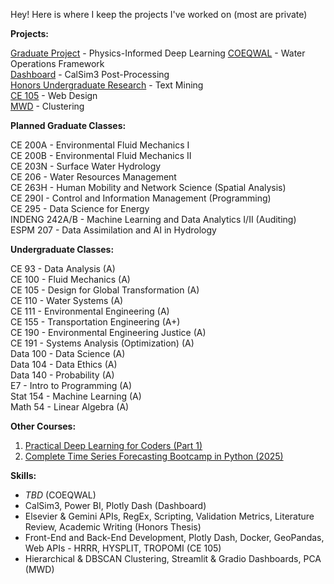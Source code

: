 Hey! Here is where I keep the projects I've worked on (most are private)

**Projects:**  

[Graduate Project](https://github.com/isabellegoebel/masters) - Physics-Informed Deep Learning
[COEQWAL](https://github.com/isabellegoebel/coeqwal) - Water Operations Framework   
[Dashboard](https://github.com/isabellegoebel/stantec) - CalSim3 Post-Processing   
[Honors Undergraduate Research](https://github.com/isabellegoebel/iatbr-open-science) - Text Mining   
[CE 105](https://huggingface.co/spaces/isabellegoebel/CE105) - Web Design   
[MWD](https://github.com/isabellegoebel/mwd) - Clustering    

**Planned Graduate Classes:**  

CE 200A - Environmental Fluid Mechanics I   
CE 200B -  Environmental Fluid Mechanics II    
CE 203N -  Surface Water Hydrology  
CE 206 -  Water Resources Management  
CE 263H -  Human Mobility and Network Science (Spatial Analysis)   
CE 290I - Control and Information Management (Programming)  
CE 295 - Data Science for Energy   
INDENG 242A/B - Machine Learning and Data Analytics I/II (Auditing)   
ESPM 207 - Data Assimilation and AI in Hydrology   

**Undergraduate Classes:**  

CE 93 - Data Analysis (A)  
CE 100 - Fluid Mechanics (A)  
CE 105 - Design for Global Transformation (A)     
CE 110 - Water Systems (A)  
CE 111 - Environmental Engineering (A)  
CE 155 - Transportation Engineering (A+)  
CE 190  - Environmental Engineering Justice (A)  
CE 191 - Systems Analysis (Optimization) (A)   
Data 100 - Data Science (A)    
Data 104 - Data Ethics (A)  
Data 140 - Probability (A)   
E7 - Intro to Programming (A)  
Stat 154 - Machine Learning (A)   
Math 54 - Linear Algebra (A)   

**Other Courses:**  
1. [Practical Deep Learning for Coders (Part 1)](https://course.fast.ai/)   
2. [Complete Time Series Forecasting Bootcamp in Python (2025)](https://www.udemy.com/course/complete-time-series-forecasting-bootcamp-in-python-2025/)   

**Skills:**  
- *TBD* (COEQWAL)
- CalSim3, Power BI, Plotly Dash (Dashboard)   
- Elsevier & Gemini APIs, RegEx, Scripting, Validation Metrics, Literature Review, Academic Writing (Honors Thesis)
- Front-End and Back-End Development, Plotly Dash, Docker, GeoPandas, Web APIs - HRRR, HYSPLIT, TROPOMI (CE 105)
- Hierarchical & DBSCAN Clustering, Streamlit & Gradio Dashboards, PCA (MWD)   
